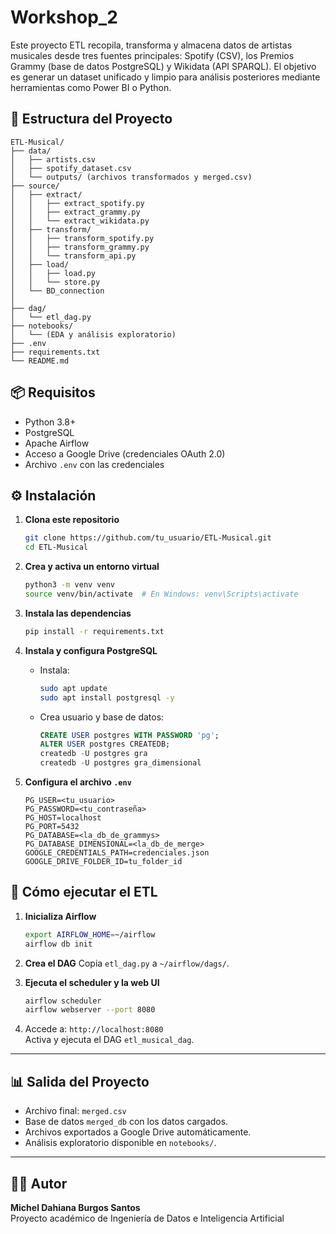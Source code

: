 # Workshop_2


Este proyecto ETL recopila, transforma y almacena datos de artistas musicales desde tres fuentes principales: Spotify (CSV), los Premios Grammy (base de datos PostgreSQL) y Wikidata (API SPARQL). El objetivo es generar un dataset unificado y limpio para análisis posteriores mediante herramientas como Power BI o Python.

## 🧰 Estructura del Proyecto

```
ETL-Musical/
├── data/
│   ├── artists.csv
│   ├── spotify_dataset.csv
│   └── outputs/ (archivos transformados y merged.csv)
├── source/
│   ├── extract/
│   │   ├── extract_spotify.py
│   │   ├── extract_grammy.py
│   │   └── extract_wikidata.py
│   ├── transform/
│   │   ├── transform_spotify.py
│   │   ├── transform_grammy.py
│   │   └── transform_api.py
│   ├── load/
│   │   ├── load.py
│   │   └── store.py
│   └── BD_connection
│       
├── dag/
│   └── etl_dag.py
├── notebooks/
│   └── (EDA y análisis exploratorio)
├── .env
├── requirements.txt
└── README.md
```

## 📦 Requisitos

- Python 3.8+
- PostgreSQL
- Apache Airflow
- Acceso a Google Drive (credenciales OAuth 2.0)
- Archivo `.env` con las credenciales

## ⚙️ Instalación

1. **Clona este repositorio**
   ```bash
   git clone https://github.com/tu_usuario/ETL-Musical.git
   cd ETL-Musical
   ```

2. **Crea y activa un entorno virtual**
   ```bash
   python3 -m venv venv
   source venv/bin/activate  # En Windows: venv\Scripts\activate
   ```

3. **Instala las dependencias**
   ```bash
   pip install -r requirements.txt
   ```

4. **Instala y configura PostgreSQL**
   - Instala:  
     ```bash
     sudo apt update
     sudo apt install postgresql -y
     ```
   - Crea usuario y base de datos:
     ```sql
     CREATE USER postgres WITH PASSWORD 'pg';
     ALTER USER postgres CREATEDB;
     createdb -U postgres gra
     createdb -U postgres gra_dimensional
     ```

5. **Configura el archivo `.env`**
   ```
   PG_USER=<tu_usuario>
   PG_PASSWORD=<tu_contraseña>
   PG_HOST=localhost
   PG_PORT=5432
   PG_DATABASE=<la_db_de_grammys>
   PG_DATABASE_DIMENSIONAL=<la_db_de_merge>
   GOOGLE_CREDENTIALS_PATH=credenciales.json
   GOOGLE_DRIVE_FOLDER_ID=tu_folder_id
   ```

## 🚀 Cómo ejecutar el ETL

1. **Inicializa Airflow**
   ```bash
   export AIRFLOW_HOME=~/airflow
   airflow db init
   ```

2. **Crea el DAG**
   Copia `etl_dag.py` a `~/airflow/dags/`.

3. **Ejecuta el scheduler y la web UI**
   ```bash
   airflow scheduler
   airflow webserver --port 8080
   ```

4. Accede a: `http://localhost:8080`  
   Activa y ejecuta el DAG `etl_musical_dag`.

---

## 📊 Salida del Proyecto

- Archivo final: `merged.csv`
- Base de datos `merged_db` con los datos cargados.
- Archivos exportados a Google Drive automáticamente.
- Análisis exploratorio disponible en `notebooks/`.

---

## 🧑‍💻 Autor

**Michel Dahiana Burgos Santos**  
Proyecto académico de Ingeniería de Datos e Inteligencia Artificial

